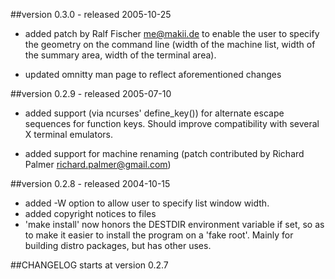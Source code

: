##version 0.3.0 - released 2005-10-25

* added patch by Ralf Fischer <me@makii.de> to enable the user to specify the geometry on the command line (width of the machine list, width of the summary area, width of the terminal area).

* updated omnitty man page to reflect aforementioned changes

##version 0.2.9 - released 2005-07-10

* added support (via ncurses' define_key()) for alternate escape sequences for function keys. Should improve compatibility with several X terminal emulators.

* added support for machine renaming (patch contributed by Richard Palmer <richard.palmer@gmail.com>)

##version 0.2.8 - released 2004-10-15

* added -W option to allow user to specify list window width.
* added copyright notices to files
* 'make install' now honors the DESTDIR environment variable if set, so as to make it easier to install the program on a 'fake root'. Mainly for building distro packages, but has other uses.

##CHANGELOG starts at version 0.2.7


